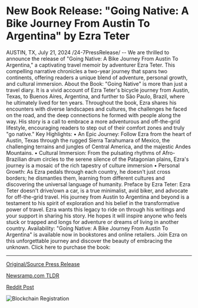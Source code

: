 # New Book Release: "Going Native: A Bike Journey From Austin To Argentina" by Ezra Teter

AUSTIN, TX, July 21, 2024 /24-7PressRelease/ -- We are thrilled to announce the release of "Going Native: A Bike Journey From Austin To Argentina," a captivating travel memoir by adventurer Ezra Teter. This compelling narrative chronicles a two-year journey that spans two continents, offering readers a unique blend of adventure, personal growth, and cultural immersion.  About the Book: "Going Native" is more than just a travel diary. It is a vivid account of Ezra Teter's bicycle journey from Austin, Texas, to Buenos Aires, Argentina, and further to São Paulo, Brazil, where he ultimately lived for ten years. Throughout the book, Ezra shares his encounters with diverse landscapes and cultures, the challenges he faced on the road, and the deep connections he formed with people along the way. His story is a call to embrace a more adventurous and off-the-grid lifestyle, encouraging readers to step out of their comfort zones and truly "go native."  Key Highlights: •	An Epic Journey: Follow Ezra from the heart of Austin, Texas through the rugged Sierra Tarahumara of Mexico, the challenging terrains and jungles of Central America, and the majestic Andes Mountains. •	Cultural Immersion: From the pulsating rhythms of Afro-Brazilian drum circles to the serene silence of the Patagonian plains, Ezra's journey is a mosaic of the rich tapestry of culture immersion •	Personal Growth: As Ezra pedals through each country, he doesn't just cross borders; he dismantles them, learning from different cultures and discovering the universal language of humanity.  Preface by Ezra Teter: Ezra Teter doesn't drive/own a car, is a true minimalist, avid biker, and advocate for off-the-grid travel. His journey from Austin to Argentina and beyond is a testament to his spirit of exploration and his belief in the transformative power of travel. Ezra wants this legacy to ride on through his writings and your support in sharing his story. He hopes it will inspire anyone who feels stuck or trapped and longs for adventure or dreams of living in another country.  Availability: "Going Native: A Bike Journey From Austin To Argentina" is available now in bookstores and online retailers. Join Ezra on this unforgettable journey and discover the beauty of embracing the unknown. Click here to purchase the book: 

---

[Original/Source Press Release](https://www.24-7pressrelease.com/press-release/512720/new-book-release-going-native-a-bike-journey-from-austin-to-argentina-by-ezra-teter)
                    

[Newsramp.com TLDR](None) 



[Reddit Post](https://www.reddit.com/r/TravelAndLeisureNews/comments/1e8gnx1/new_release_going_native_a_captivating_bike/) 



![Blockchain Registration](https://cdn.newsramp.app/24-7PressRelease/qrcode/247/21/quityqcn.webp)